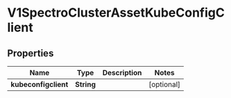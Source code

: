 # V1SpectroClusterAssetKubeConfigClient

## Properties
Name | Type | Description | Notes
------------ | ------------- | ------------- | -------------
**kubeconfigclient** | **String** |  |  [optional]
